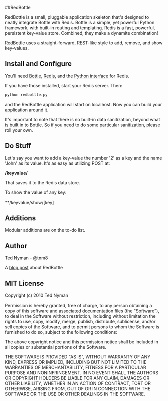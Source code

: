 ##RedBottle

RedBottle is a small, pluggable application skeleton that's designed to neatly integrate Bottle
with Redis. Bottle is a simple, yet powerful Python framework, with built-in routing and templating. Redis
is a fast, powerful, persistent key-value store. Combined, they make a dynamite combination!

RedBottle uses a straight-forward, REST-like style to add, remove, and show key-values.

Install and Configure
---------------------

You'll need [Bottle](http://github.com/defnull/bottle "Bottle"), [Redis](http://code.google.com/p/redis/ "Redis"), and the [Python interface](http://github.com/andymccurdy/redis-py/ "Python Interface") for Redis.

If you have those installed, start your Redis server. Then:

`python redbottle.py` 

and the RedBottle application will start on localhost. Now you can build your application around it.

It's important to note that there is no built-in data sanitization, beyond what is built
in to Bottle. So if you need to do some particular sanitization, please roll your own.


Do Stuff
---------

Let's say you want to add a key-value the number '2' as a key and the name 'John' as its value.
It's as easy as utilizing POST at:

**/keyvalue/**

That saves it to the Redis data store.

To show the value of any key:

**/keyvalue/show/[key]

Additions
----------
Modular additions are on the to-do list.

Author
------

Ted Nyman - @tnm8

A [blog post](http://philosophyofweb.com/2010/01/bottle-py-redis-redbottle/ "Post") about RedBottle


MIT License
-----------

 Copyright (c) 2010 Ted Nyman

 Permission is hereby granted, free of charge, to any person
 obtaining a copy of this software and associated documentation
 files (the "Software"), to deal in the Software without
 restriction, including without limitation the rights to use,
 copy, modify, merge, publish, distribute, sublicense, and/or sell
 copies of the Software, and to permit persons to whom the
 Software is furnished to do so, subject to the following
 conditions:

 The above copyright notice and this permission notice shall be
 included in all copies or substantial portions of the Software.

 THE SOFTWARE IS PROVIDED "AS IS", WITHOUT WARRANTY OF ANY KIND,
 EXPRESS OR IMPLIED, INCLUDING BUT NOT LIMITED TO THE WARRANTIES
 OF MERCHANTABILITY, FITNESS FOR A PARTICULAR PURPOSE AND
 NONINFRINGEMENT. IN NO EVENT SHALL THE AUTHORS OR COPYRIGHT
 HOLDERS BE LIABLE FOR ANY CLAIM, DAMAGES OR OTHER LIABILITY,
 WHETHER IN AN ACTION OF CONTRACT, TORT OR OTHERWISE, ARISING
 FROM, OUT OF OR IN CONNECTION WITH THE SOFTWARE OR THE USE OR
 OTHER DEALINGS IN THE SOFTWARE.

